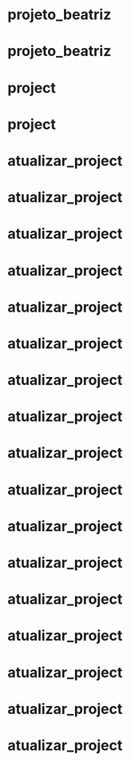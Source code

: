 # projeto_beatriz
# projeto_beatriz
# project
# project
# atualizar_project
# atualizar_project
# atualizar_project
# atualizar_project
# atualizar_project
# atualizar_project
# atualizar_project
# atualizar_project
# atualizar_project
# atualizar_project
# atualizar_project
# atualizar_project
# atualizar_project
# atualizar_project
# atualizar_project
# atualizar_project
# atualizar_project
